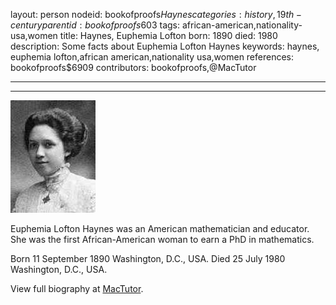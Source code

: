 layout: person
nodeid: bookofproofs$Haynes
categories: history,19th-century
parentid: bookofproofs$603
tags: african-american,nationality-usa,women
title: Haynes, Euphemia Lofton
born: 1890
died: 1980
description: Some facts about Euphemia Lofton Haynes
keywords: haynes, euphemia lofton,african american,nationality usa,women
references: bookofproofs$6909
contributors: bookofproofs,@MacTutor

---


---

![Haynes.jpg](https://github.com/bookofproofs/bookofproofs.github.io/blob/main/_sources/_assets/images/portraits/Haynes.jpg?raw=true)

Euphemia Lofton Haynes was an American mathematician and educator. She was the first African-American woman to earn a PhD in mathematics.

Born 11 September 1890 Washington, D.C., USA. Died 25 July 1980 Washington, D.C., USA.


View full biography at [MacTutor](https://mathshistory.st-andrews.ac.uk/Biographies/Haynes/).